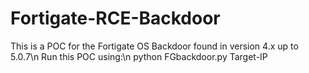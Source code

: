 # Fortigate-RCE-Backdoor
This is a POC for the Fortigate OS Backdoor found in version 4.x up to 5.0.7\n
Run this POC using:\n
python FGbackdoor.py Target-IP

